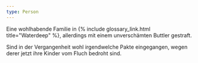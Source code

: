 ```yaml
---
type: Person
---
```


Eine wohlhabende Familie in {% include glossary_link.html title="Waterdeep" %},
allerdings mit einem unverschämten Buttler gestraft.

Sind in der Vergangenheit wohl irgendwelche Pakte eingegangen, wegen derer jetzt
ihre Kinder vom Fluch bedroht sind.
